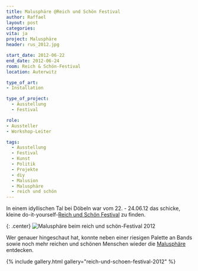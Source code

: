 ```yaml
---
title: Malusphäre @Reich und Schön Festival
author: Raffael
layout: post
categories:
vita: ja
project: Malusphäre
header: rus_2012.jpg

start_date: 2012-06-22
end_date: 2012-06-24
room: Reich & Schön-Festival
location: Auterwitz

type_of_art:
- Installation

type_of_project:
  - Ausstellung
  - Festival

role:
- Aussteller
- Workshop-Leiter

tags:
  - Ausstellung
  - Festival
  - Kunst
  - Politik
  - Projekte
  - diy
  - Malusion
  - Malusphäre
  - reich und schön
---
```


In einem idyllischen Tal bei Döbeln war vom 22. - 24.06.12 das schicke, kleine do-it-yourself-[Reich und Schön Festival](http://reichundschoen-festival.de/) zu finden. 

{: .center}
![Malusphäre beim reich und schön-Festival 2012]({{site.imgpath}}/P1040480_web.jpg)

Wer genauer hingeschaut hat, konnte neben einer riesigen Palette an Bands sowie noch mehr reichen und schönen Menschen wieder die [Malusphäre](/malusphaere/) entdecken.

{% include gallery.html gallery="reich-und-schoen-festival-2012" %}